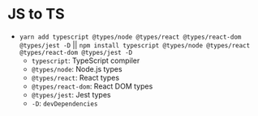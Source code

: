 # JS to TS

- `yarn add typescript @types/node @types/react @types/react-dom @types/jest -D` || `npm install typescript @types/node @types/react @types/react-dom @types/jest -D`
  - `typescript`: TypeScript compiler
  - `@types/node`: Node.js types
  - `@types/react`: React types
  - `@types/react-dom`: React DOM types
  - `@types/jest`: Jest types
  - `-D`: `devDependencies`
